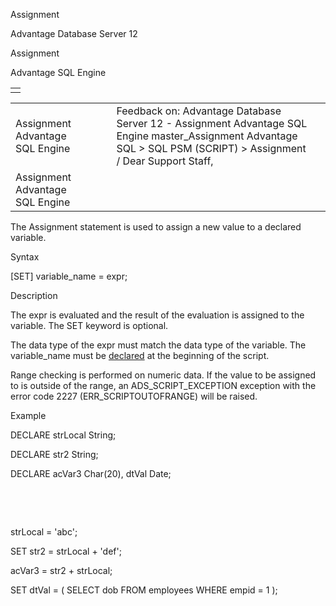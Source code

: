 Assignment




Advantage Database Server 12  

Assignment

Advantage SQL Engine

|  |
| --- |
|  |

|  |  |  |  |  |
| --- | --- | --- | --- | --- |
| Assignment  Advantage SQL Engine |  |  | Feedback on: Advantage Database Server 12 - Assignment Advantage SQL Engine master\_Assignment Advantage SQL > SQL PSM (SCRIPT) > Assignment / Dear Support Staff, |  |
| Assignment  Advantage SQL Engine |  |  |  |  |

The Assignment statement is used to assign a new value to a declared variable.

Syntax

[SET] variable\_name = expr;

Description

The expr is evaluated and the result of the evaluation is assigned to the variable. The SET keyword is optional.

The data type of the expr must match the data type of the variable. The variable\_name must be [declared](master_declare.htm) at the beginning of the script.

Range checking is performed on numeric data. If the value to be assigned to is outside of the range, an ADS\_SCRIPT\_EXCEPTION exception with the error code 2227 (ERR\_SCRIPTOUTOFRANGE) will be raised.

Example

DECLARE strLocal String;

DECLARE str2 String;

DECLARE acVar3 Char(20), dtVal Date;

 

 

strLocal = 'abc';

SET str2 = strLocal + 'def';

acVar3 = str2 + strLocal;

SET dtVal = ( SELECT dob FROM employees WHERE empid = 1 );